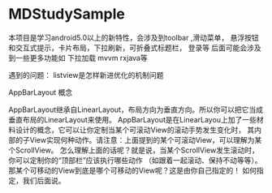 # MDStudySample

本项目是学习android5.0以上的新特性，会涉及到toolbar ,滑动菜单，
悬浮按钮和交互式提示，卡片布局，下拉刷新，可折叠式标题栏，
登录等
后面可能会涉及到一些更多功能如
下拉加载
mvvm
rxjava等

遇到的问题：
listview是怎样新进优化的机制问题

AppBarLayout 概念

AppBarLayout继承自LinearLayout，布局方向为垂直方向。所以你可以把它当成垂直布局的LinearLayout来使用。
AppBarLayout是在LinearLayou上加了一些材料设计的概念，它可以让你定制当某个可滚动View的滚动手势发生变化时，
其内部的子View实现何种动作。请注意：上面提到的某个可滚动View，可以理解为某个ScrollView。
怎么理解上面的话呢？就是说，当某个ScrollView发生滚动时，你可以定制你的“顶部栏”应该执行哪些动作
（如跟着一起滚动、保持不动等等）。那某个可移动的View到底是哪个可移动的View呢？这是由你自己指定的！
如何指定，我们后面说。




